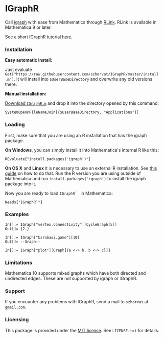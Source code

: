 IGraphR
=======

Call [igraph](http://igraph.org/) with ease from Mathematica through [RLink](http://reference.wolfram.com/mathematica/RLink/guide/RLink.html).  RLink is available in Mathematica 9 or later.

See a short IGraphR tutorial [here](http://www3.nd.edu/~szhorvat/pelican/using-igraph-from-mathematica.html).

### Installation

**Easy automatic install:**

Just evaluate `Get["https://raw.githubusercontent.com/szhorvat/IGraphR/master/install.m"]`.  It will install into `$UserBaseDirectory` and overwrite any old versions there.

**Manual installation:**

[Download `IGraphR.m`](https://raw.githubusercontent.com/szhorvat/IGraphR/master/IGraphR.m) and drop it into the directory opened by this command:

    SystemOpen@FileNameJoin[{$UserBaseDirectory, "Applications"}]
    
### Loading

First, make sure that you are using an R installation that has the igraph package.  

**On Windows**, you can simply install it into Mathematica's internal R like this:

    REvaluate["install.packages('igraph')"]
    
**On OS X** and **Linux** it is necessary to use an external R installation.  See [this guide](http://www.nd.edu/~szhorvat/pelican/setting-up-rlink-for-mathematica.html) on how to do that.  Run the R version you are using outside of Mathematica and run `install.packages('igraph')` to install the igraph package into it.

Now you are ready to load ``IGraphR` `` in Mathematica:

    Needs["IGraphR`"]

### Examples

```
In[]:= IGraph["vertex.connectivity"][CycleGraph[5]]
Out[]= {2.}

In[]:= IGraph["barabasi.game"][10]
Out[]= --Graph--

In[]:= IGraph["plot"][Graph[{a <-> b, b <-> c}]]
```

### Limitations

Mathematica 10 supports mixed graphs which have both directed and undirected edges.  These are not supported by igraph or IGraphR.

### Support

If you encounter any problems with IGraphR, send a mail to `szhorvat` at `gmail.com`.

### Licensing

This package is provided under the [MIT license](http://opensource.org/licenses/mit-license.html).  See `LICENSE.txt` for details.

